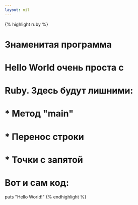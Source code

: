 ```yaml
---
layout: nil
---
```


{% highlight ruby %}
# Знаменитая программа
# Hello World очень проста с
# Ruby. Здесь будут лишними:
#
# * Метод "main"
# * Перенос строки
# * Точки с запятой
#
# Вот и сам код:

puts "Hello World!"
{% endhighlight %}
